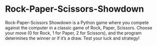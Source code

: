 # Rock-Paper-Scissors-Showdown
Rock-Paper-Scissors Showdown is a Python game where you compete against the computer in a classic game of Rock, Paper, Scissors. Choose your move (0 for Rock, 1 for Paper, 2 for Scissors), and the program determines the winner or if it’s a draw. Test your luck and strategy!
